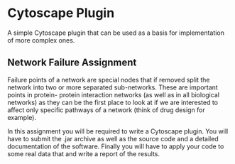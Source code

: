 Cytoscape Plugin
================

A simple Cytoscape plugin that can be used as a basis for implementation of
more complex ones.

Network Failure Assignment
--------------------------

Failure points of a network are special nodes that if removed split the network 
into two or more separated sub-networks. These are important points in protein-
protein interaction networks (as well as in all biological networks) as they can 
be the first place to look at if we are interested to affect only specific 
pathways of a network (think of drug design for example).

In this assignment you will be required to write a Cytoscape plugin. You will 
have to submit the .jar archive as well as the source code and a detailed 
documentation of the software. Finally you will have to apply your code to some 
real data that and write a report of the results.

